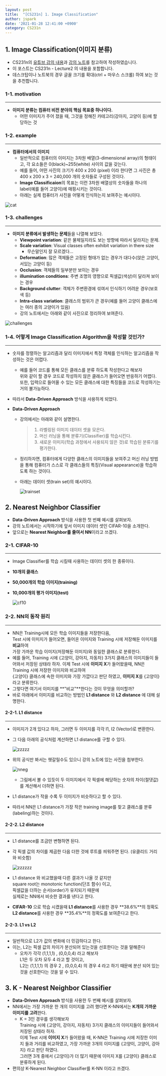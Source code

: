 ```yaml
---
layout: post
title:  "[CS231n] 1. Image Classification"
author: jspark
date: '2021-01-28 12:41:00 +0900'
category: CS231n
---
```




## 1. Image Classification(이미지 분류)

- CS231n의 [유튜브 강의 내용](https://youtu.be/OoUX-nOEjG0)과 [강의 노트](http://cs231n.github.io/classification)를 참고하여 작성하였습니다.
- 이 포스트는 CS231n - Lecture2 의 내용을 포함합니다.
- 데스크탑이나 노트북의 경우 글꼴 크기를 확대(ctrl + 마우스 스크롤) 하여 보는 것을 추천합니다.



###   1-1. motivation
---

-  **이미지 분류는 컴퓨터 비전 분야의 핵심 목표중 하나이다.**
   - 어떤 이미지가 주어 졌을 때, 그것을 정해진 카테고리(강아지, 고양이 등)에 할당하는 것



###   1-2. example

---

- **컴퓨터에서의 이미지**
  - 일반적으로 컴퓨터의 이미지는 3차원 배열(3-dimensional array)의 형태이고,                                            각 요소들은 0(black)~255(white) 사이의 값을 갖는다.
  - 예를 들어, 어떤 사진의 크기가 400 x 200 (pixel) 이라 한다면 그 사진은 총 400 x 200 x 3 = 240,000 개의 숫자들로 구성된 것이다.
  - **Image Classificaion**의 목표는 이런 3차원 배열상의 숫자들을 하나의 label(예를 들어 고양이)에 매핑시키는 것이다.
  - 아래는 실제 컴퓨터가 사진을 어떻게 인식하는지 보여주는 예시이다.

![cat](/assets/images/cs231n/cat.png)



###   1-3. challenges

---

- **이미지 분류에서 발생하는 문제**들을 나열해 보았다.
  - **Viewpoint variation**: 같은 물체일지라도 보는 방향에 따라서 달라지는 문제.
  - **Scale variation**: Visual classes often exhibit variation in there size
    - 무슨말인지 잘 모르겠다...
  - **Deformation**: 많은 객체들은 고정된 형태가 없는 경우가 대다수(앉은 고양이, 서있는 고양이 등)
  - **Occlusion**:  객체들의 일부분만 보이는 경우
  - **illumination conditions**: 주변 조명의 영향으로 픽셀값(색상)이 달라져 보이는 경우
  - **Background clutter**: 객체가 주변환경에 섞여서 인식하기 어려운 경우(보호색 등)
  - **Intra-class variation**: 클래스의 범위가 큰 경우(예를 들어 고양이 클래스에는 여러 종의 고양이가 있음) 
  - 강의 노트에서는 아래와 같이 사진으로 정리하여 보여준다.

 ![challenges](/assets/images/cs231n/challenges.jpeg)



###   1-4. 어떻게 Image Classification Algorithm을 작성할 것인가?

---

- 숫자를 정렬하는 알고리즘과 달리 이미지에서 특정 객체를 인식하는 알고리즘을 작성하는 것은 어렵다.
  - 예를 들어 코드를 통해 모든 클래스를 분류 하도록 작성한다고 해보자<br>위와 같이 할 경우 코드로 작성하지 않은 클래스가 들어오면 반응하기 어렵다.<br>또한, 입력으로 들어올 수 있는 모든 클래스에 대한 특징들을 코드로 작성하기는 거의 불가능하다.
  
- 따라서 **Data-Driven Approach** 방식을 사용하게 되었다.



- **Data-Driven Approach**

  - 강의에서는 아래와 같이 설명한다.

    >1. 라벨링된 이미지 데이터 셋을 모은다.
    >2. 머신 러닝을 통해 분류기(Classifier)를 학습시킨다.
    >3. 새로운 이미지(학습 과정에서 사용되지 않은 것)로 학습된 분류기를 평가한다.

  - 정리하자면, 컴퓨터에게 다양한 클래스의 이미지들을 보여주고 머신 러닝 방법을 통해 컴퓨터가 스스로 각 클래스들의 특징(Visual appearance)을 학습하도록 하는 것이다.
  - 아래는 데이터 셋(train set)의 예시이다.

    ![trainset](/assets/images/cs231n/trainset.jpg)





## 2. Nearest Neighbor Classifier

- **Data-Driven Approach** 방식을 사용한 첫 번째 예시를 살펴보자.
- 강의 노트에서는 시작하기에 앞서 이미지 데이터 셋인 CIFAR-10을 소개한다.
- 앞으로는 **Nearest Neighbor를 줄여서 NN**이라고 쓰겠다.



###   2-1. CIFAR-10

---

- Image Classifier를 학습 시킬때 사용하는 데이터 셋의 한 종류이다.

- **10개의 클래스**
- **50,000개의 학습 이미지(training)**
- **10,000개의 평가 이미지(test)**

  ![cf10](/assets/images/cs231n/cf10.jpg)



###  2-2. NN의 동작 원리

---

- NN은 Training시에 모든 학습 이미지들을 저장한다음, <br>Test 시에 이미지가 들어오면, 들어온 이미지와 Training 시에 저장해둔 이미지를 **비교**하여<br>가장 가까운 학습 이미지(저장해둔 이미지)와 동일한 클래스로 분류한다.
- 예를 들어, Training 시에 {고양이, 강아지, 자동차} 3가지 클래스의 이미지들이 들어와서 저장된 상태라 하자.  이제 Test 시에 **이미지 X**가 들어왔을때, NN은 Training 시에 저장한 이미지와 비교하여<br> {고양이} 클래스에 속한 이미지와 가장 가깝다고 판단 하였고, **이미지 X**를 {고양이} 라고 분류한다.
- 그렇다면 여기서 이미지를 **"비교"**한다는 것이 무엇을 의미할까?
- 바로 아래에서 이미지를 비교하는 방법인 **L1 distance** 와 **L2 distance** 에 대해 설명한다. 



#### 2-2-1. L1 distance

---

- 이미지가 2개 있다고 하자, 그러면 두 이미지를 각각 I1, I2 (Vector)로 변환한다.
- 그 다음 아래의 공식처럼 계산하면 L1 distance를 구할 수 있다.

  ![zzzzz](/assets/images/cs231n/zzzzz.PNG)

- 위의 공식만 봐서는 헷갈릴수도 있으니 강의 노트에 있는 사진을 첨부한다.

  ![nneg](/assets/images/cs231n/nneg.jpeg)

  - 그림에서 볼 수 있듯이 두 이미지에서 각 픽셀에 해당하는 숫자의 차이(절댓값)를 계산해서 더하면 된다.
- L1 distance가 작을 수록 두 이미지가 비슷하다고 할 수 있다.
- 따라서 NN은 L1 distance가 가장 작은 training image를 찾고 클래스를 분류(labeling)하는 것이다.



#### 2-2-2. L2 distance

---

- L1 distance를 조금만 변형하면 된다. 
- 각 픽셀 값의 차이를 제곱한 다음 더한 것에 루트를 씌워주면 된다. (유클리드 거리와 비슷함)

  ![zzzzzz](/assets/images/cs231n/zzzzzz.PNG)

- L1 distance 와 비교했을때 다른 결과가 나올 것 같지만<br>square root는 monotonic function(단조 함수) 이고, <br>픽셀값을 더하는 순서(order)가 유지되기 때문에<br>실제로는 NN에서 비슷한 결과를 낸다고 한다.
- **CIFAR-10** 으로 학습 시켰을때 **L1 distance**를 사용한 경우 **38.6%**의 정확도<br>**L2 distance**를 사용한 경우 **35.4%**의 정확도를 보여준다고 한다.



#### 2-2-3. L1 vs L2

----

- 일반적으로 L2가 값의 변화에 더 민감하다고 한다.
- 이는, L2는 픽셀 값의 차이가 분산되어 있는것을 선호한다는 것을 말해준다
  - 오차가 각각 (1,1,1,1) , (0,0,0,4) 라고 해보자<br>L1은 두 오차 모두 4 라고 할 것이고, <br>L2는  (1,1,1,1) 의 경우 2 , (0,0,0,4) 의 경우 4 라고 하기 때문에 분산 되어 있는것을 선호한다는 것을 알 수 있다.



## 3. K - Nearest Neighbor Classifier

- **Data-Driven Approach** 방식을 사용한 두 번째 예시를 살펴보자.
- NN에서는 가장 가까운 한 개의 이미지를 고려 했다면 K-NN에서는 **K개의 가까운 이미지를 고려**한다.
  - K = 3인 경우를 생각해보자<br>Training 시에 {고양이, 강아지, 자동차} 3가지 클래스의 이미지들이 들어와서 저장된 상태라 하자.<br>이제 Test 시에 **이미지 X**가 들어왔을 때, K-NN은 Training 시에 저장한 이미지 들과 거리를 비교하였고, 가장 가까운 3개의 이미지를 {고양이, 고양이, 강아지} 라고 판단 하였다.<br>그러면 3개 중에서 {고양이}가 더 많기 때문에 이미지 X를 {고양이} 클래스로 분류하게 된다.
- 편의상 K-Nearest Neighbor Classifier를 K-NN 이라고 쓰겠다.

